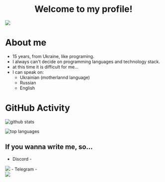 <h1 align="center">Welcome to my profile!</h1>

<img src="https://media.tenor.co/images/ae40603eddb6e4bb1ea56cc6de7d0f6e/raw" align="center"/>

# About me
- 15 years, from Ukraine, like programing. 
- I always can't decide on programming languages and technology stack. 
- at this time it is difficult for me... 
- I can speak on:
  - Ukrainian (motherlannd language)
  - Russian
  - English

# GitHub Activity

![github stats](https://github-readme-stats.vercel.app/api?username=JudgementDev&theme=dark&show_icons=true)

![top languages](https://github-readme-stats.vercel.app/api/top-langs?username=JudgementDev&theme=dark&layout=compact&show_icons=true)

## If you wanna write me, so...

- Discord - <br>
<img src="https://my-socnets-username.herokuapp.com/username?type=discord&bg=black&color=white">
- Telegram - <br>
<img src="https://my-socnets-username.herokuapp.com/username?type=telegram&bg=black&color=white">


